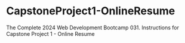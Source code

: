 # CapstoneProject1-OnlineResume
 The Complete 2024 Web Development Bootcamp 031. Instructions for Capstone Project 1 - Online Resume
